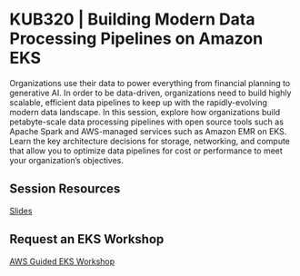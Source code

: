 # KUB320 | Building Modern Data Processing Pipelines on Amazon EKS
Organizations use their data to power everything from financial planning to generative AI. In order to be data-driven, organizations need to build highly scalable, efficient data pipelines to keep up with the rapidly-evolving modern data landscape. In this session, explore how organizations build petabyte-scale data processing pipelines with open source tools such as Apache Spark and AWS-managed services such as Amazon EMR on EKS. Learn the key architecture decisions for storage, networking, and compute that allow you to optimize data pipelines for cost or performance to meet your organization’s objectives. 

## Session Resources 
[Slides](https://reinvent.awsevents.com/content/dam/reinvent/2024/slides/kub/KUB320_Building-modern-data-processing-pipelines-on-Amazon-EKS.pdf)


## Request an EKS Workshop
[AWS Guided EKS Workshop](https://pages.awscloud.com/NAMER-other-PT-eks-workshop-2024-reg.html?trk=93273282-cba3-45ac-932f-841b45264eee&sc_channel=el)
